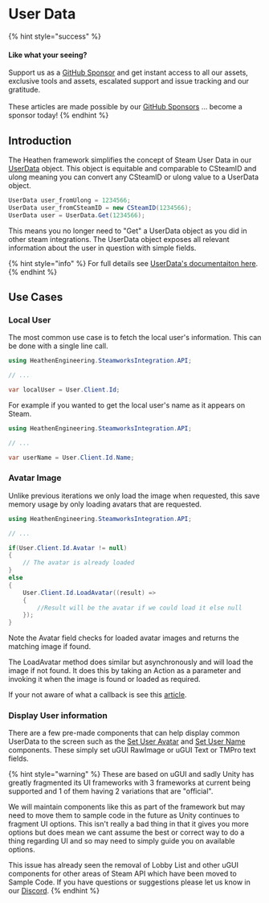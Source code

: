 # User Data

{% hint style="success" %}
#### Like what your seeing?

Support us as a [GitHub Sponsor](../../become-a-sponsor/) and get instant access to all our assets, exclusive tools and assets, escalated support and issue tracking and our gratitude.\
\
These articles are made possible by our [GitHub Sponsors](../../become-a-sponsor/) ... become a sponsor today!
{% endhint %}

## &#x20;Introduction

The Heathen framework simplifies the concept of Steam User Data in our [UserData](../../assets/steamworks/data-layer/user-data.md) object. This object is equitable and comparable to CSteamID and ulong meaning you can convert any CSteamID or ulong value to a UserData object.

```csharp
UserData user_fromUlong = 1234566;
UserData user_fromCSteamID = new CSteamID(1234566);
UserData user = UserData.Get(1234566);
```

This means you no longer need to "Get" a UserData object as you did in other steam integrations. The UserData object exposes all relevant information about the user in question with simple fields.&#x20;

{% hint style="info" %}
For full details see [UserData's documentaiton here](../../assets/steamworks/data-layer/user-data.md).
{% endhint %}

## Use Cases

### Local User

The most common use case is to fetch the local user's information. This can be done with a single line call.

```csharp
using HeathenEngineering.SteamworksIntegration.API;

// ...

var localUser = User.Client.Id;
```

For example if you wanted to get the local user's name as it appears on Steam.

```csharp
using HeathenEngineering.SteamworksIntegration.API;

// ...

var userName = User.Client.Id.Name;
```

### Avatar Image

Unlike previous iterations we only load the image when requested, this save memory usage by only loading avatars that are requested.

```csharp
using HeathenEngineering.SteamworksIntegration.API;

// ...

if(User.Client.Id.Avatar != null)
{    
    // The avatar is already loaded
}
else
{
    User.Client.Id.LoadAvatar((result) => 
    {
        //Result will be the avatar if we could load it else null
    });
}
```

Note the Avatar field checks for loaded avatar images and returns the matching image if found.

The LoadAvatar method does similar but asynchronously and will load the image if not found. It does this by taking an Action as a parameter and invoking it when the image is found or loaded as required.

If your not aware of what a callback is see this [article](../../guides/development/lambda-expressions.md#callbacks).

### Display User information

There are a few pre-made components that can help display common UserData to the screen such as the [Set User Avatar](../../assets/steamworks/unity/components/set-user-avatar.md) and [Set User Name](../../assets/steamworks/unity/components/set-user-name.md) components. These simply set uGUI RawImage or uGUI Text or TMPro text fields.&#x20;

{% hint style="warning" %}
These are based on uGUI and sadly Unity has greatly fragmented its UI frameworks with 3 frameworks at current being supported and 1 of them having 2 variations that are "official".



We will maintain components like this as part of the framework but may need to move them to sample code in the future as Unity continues to fragment UI options. This isn't really a bad thing in that it gives you more options but does mean we cant assume the best or correct way to do a thing regarding UI and so may need to simply guide you on available options.



This issue has already seen the removal of Lobby List and other uGUI components for other areas of Steam API which have been moved to Sample Code. If you have questions or suggestions please let us know in our [Discord](https://discord.gg/6X3xrRc).
{% endhint %}
